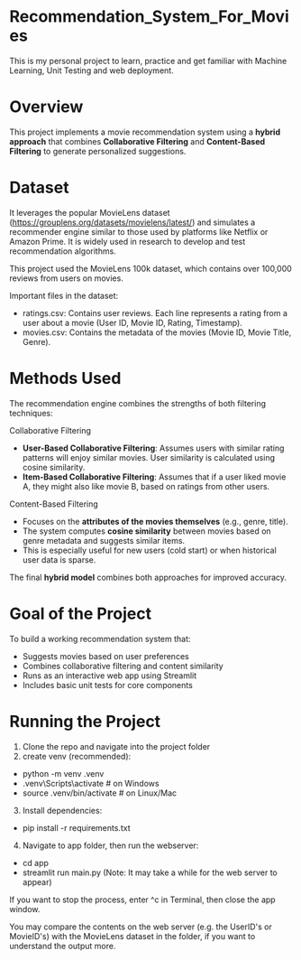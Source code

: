 # Recommendation_System_For_Movies

This is my personal project to learn, practice and get familiar with Machine Learning, Unit Testing and web deployment. 

# Overview

This project implements a movie recommendation system using a **hybrid approach** that combines **Collaborative Filtering** and **Content-Based Filtering** to generate personalized suggestions. 

# Dataset

It leverages the popular MovieLens dataset (https://grouplens.org/datasets/movielens/latest/) and simulates a recommender engine similar to those used by platforms like Netflix or Amazon Prime. It is widely used in research to develop and test recommendation algorithms.

This project used the MovieLens 100k dataset, which contains over 100,000 reviews from users on movies.

Important files in the dataset:
- ratings.csv: Contains user reviews. Each line represents a rating from a user about a movie (User ID, Movie ID, Rating, Timestamp).
- movies.csv: Contains the metadata of the movies (Movie ID, Movie Title, Genre).


# Methods Used

The recommendation engine combines the strengths of both filtering techniques:

Collaborative Filtering
- **User-Based Collaborative Filtering**: Assumes users with similar rating patterns will enjoy similar movies. User similarity is calculated using cosine similarity.
- **Item-Based Collaborative Filtering**: Assumes that if a user liked movie A, they might also like movie B, based on ratings from other users.

Content-Based Filtering
- Focuses on the **attributes of the movies themselves** (e.g., genre, title).
- The system computes **cosine similarity** between movies based on genre metadata and suggests similar items.
- This is especially useful for new users (cold start) or when historical user data is sparse.

The final **hybrid model** combines both approaches for improved accuracy.

# Goal of the Project 

To build a working recommendation system that:
- Suggests movies based on user preferences
- Combines collaborative filtering and content similarity
- Runs as an interactive web app using Streamlit
- Includes basic unit tests for core components

# Running the Project

1. Clone the repo and navigate into the project folder
2. create venv (recommended):
  - python -m venv .venv
  - .venv\Scripts\activate # on Windows
  - source .venv/bin/activate # on Linux/Mac
3. Install dependencies:
  - pip install -r requirements.txt
4. Navigate to app folder, then run the webserver:
  - cd app
  - streamlit run main.py  (Note: It may take a while for the web server to appear)

If you want to stop the process, enter ^c in Terminal, then close the app window.

You may compare the contents on the web server (e.g. the UserID's or MovieID's) with the MovieLens dataset in the folder, if you want to understand the output more. 
